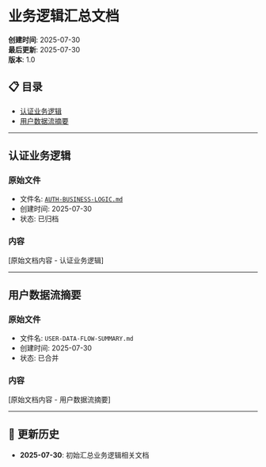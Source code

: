 # 业务逻辑汇总文档

**创建时间**: 2025-07-30  
**最后更新**: 2025-07-30  
**版本**: 1.0  

## 📋 **目录**
- [认证业务逻辑](#认证业务逻辑)
- [用户数据流摘要](#用户数据流摘要)

---

## 认证业务逻辑

### 原始文件
- 文件名: [`AUTH-BUSINESS-LOGIC.md`](archive/2025-07-30/AUTH-BUSINESS-LOGIC.md)
- 创建时间: 2025-07-30
- 状态: 已归档

### 内容
[原始文档内容 - 认证业务逻辑]

---

## 用户数据流摘要

### 原始文件
- 文件名: `USER-DATA-FLOW-SUMMARY.md`
- 创建时间: 2025-07-30
- 状态: 已合并

### 内容
[原始文档内容 - 用户数据流摘要]

---

## 📅 **更新历史**
- **2025-07-30**: 初始汇总业务逻辑相关文档 